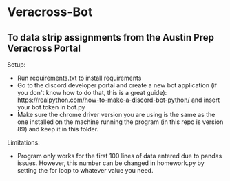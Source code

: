 # Veracross-Bot
To data strip assignments from the Austin Prep Veracross Portal
----------------------------------------------------------------
Setup:
- Run requirements.txt to install requirements
- Go to the discord developer portal and create a new bot application (if you don't know how to do that, this is a great guide): https://realpython.com/how-to-make-a-discord-bot-python/ and insert your bot token in bot.py
- Make sure the chrome driver version you are using is the same as the one installed on the machine running the program (in this repo is version 89) and keep it in this folder.


Limitations:
- Program only works for the first 100 lines of data entered due to pandas issues. However, this number can be changed in homework.py by setting the for loop
to whatever value you need.